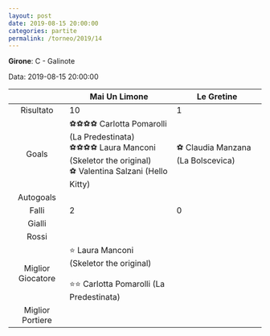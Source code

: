 ```yaml
---
layout: post
date: 2019-08-15 20:00:00
categories: partite
permalink: /torneo/2019/14
---
```

**Girone**: C - Galinote

Data: 2019-08-15 20:00:00

| | Mai Un Limone | Le Gretine |
|:-----:|-----|-----|
Risultato|10|1
Goals|⚽⚽⚽⚽ Carlotta Pomarolli (La Predestinata)<br/>⚽⚽⚽⚽ Laura Manconi (Skeletor the original)<br/>⚽ Valentina Salzani (Hello Kitty)|⚽ Claudia Manzana (La Bolscevica)<br/>
Autogoals||
Falli|2|0
Gialli||
Rossi||
Miglior Giocatore|⭐ Laura Manconi (Skeletor the original)<br/><br/>⭐⭐ Carlotta Pomarolli (La Predestinata)<br/>|
Miglior Portiere||